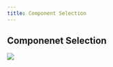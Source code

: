 ```yaml
---
title: Component Selection 
---
```

## Componenet Selection
<img src="embedded-systems-design/docs/ComponentSelection.png">
